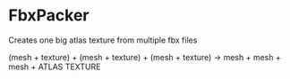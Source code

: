 # FbxPacker

Creates one big atlas texture from multiple fbx files


  (mesh + texture) + (mesh + texture) + (mesh + texture) -> mesh + mesh + mesh + ATLAS TEXTURE
